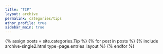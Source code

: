 ```yaml
---
title: "TIP"
layout: archive
permalink: categories/tips
athor_profile: true
sidebar_main: true
---
```

{% assign posts = site.categories.Tip %}
{% for post in posts %} {% include archive-single2.html type=page.entries_layout %} {% endfor %}